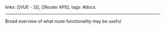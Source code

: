 links: [[VUE - 3]], [[Router API]],
tags: #docs

------------
Broad overview of what route functionality may be useful

